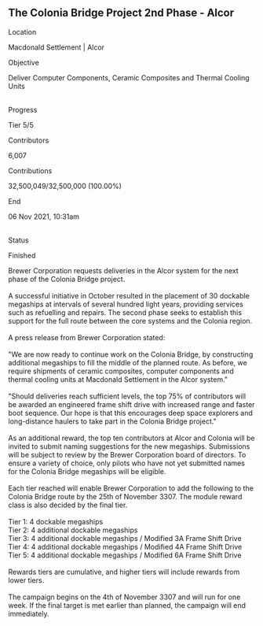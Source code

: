 ## The Colonia Bridge Project 2nd Phase - Alcor

Location

Macdonald Settlement \| Alcor

Objective

Deliver Computer Components, Ceramic Composites and Thermal Cooling
Units

\
Progress

Tier 5/5

Contributors

6,007

Contributions

32,500,049/32,500,000 (100.00%)

End

06 Nov 2021, 10:31am

\
Status

Finished

Brewer Corporation requests deliveries in the Alcor system for the next
phase of the Colonia Bridge project.\
\
A successful initiative in October resulted in the placement of 30
dockable megaships at intervals of several hundred light years,
providing services such as refuelling and repairs. The second phase
seeks to establish this support for the full route between the core
systems and the Colonia region.\
\
A press release from Brewer Corporation stated:\
\
\"We are now ready to continue work on the Colonia Bridge, by
constructing additional megaships to fill the middle of the planned
route. As before, we require shipments of ceramic composites, computer
components and thermal cooling units at Macdonald Settlement in the
Alcor system.\"\
\
\"Should deliveries reach sufficient levels, the top 75% of contributors
will be awarded an engineered frame shift drive with increased range and
faster boot sequence. Our hope is that this encourages deep space
explorers and long-distance haulers to take part in the Colonia Bridge
project.\"\
\
As an additional reward, the top ten contributors at Alcor and Colonia
will be invited to submit naming suggestions for the new megaships.
Submissions will be subject to review by the Brewer Corporation board of
directors. To ensure a variety of choice, only pilots who have not yet
submitted names for the Colonia Bridge megaships will be eligible.\
\
Each tier reached will enable Brewer Corporation to add the following to
the Colonia Bridge route by the 25th of November 3307. The module reward
class is also decided by the final tier.\
\
Tier 1: 4 dockable megaships\
Tier 2: 4 additional dockable megaships\
Tier 3: 4 additional dockable megaships / Modified 3A Frame Shift Drive\
Tier 4: 4 additional dockable megaships / Modified 4A Frame Shift Drive\
Tier 5: 4 additional dockable megaships / Modified 6A Frame Shift Drive\
\
Rewards tiers are cumulative, and higher tiers will include rewards from
lower tiers.\
\
The campaign begins on the 4th of November 3307 and will run for one
week. If the final target is met earlier than planned, the campaign will
end immediately.
